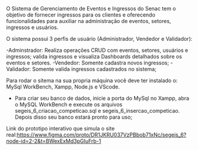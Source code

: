 O Sistema de Gerenciamento de Eventos e Ingressos do Senac tem o objetivo de fornecer ingressos para os clientes e oferecendo funcionalidades para auxiliar na administração de eventos, setores, ingressos e usuários.

O sistema possui 3 perfis de usuário (Administrador, Vendedor e Validador):

-Adminstrador: Realiza operações CRUD com eventos, setores, usuários e ingressos; valida ingressos e visualiza Dashboards detalhados sobre os eventos e setores.
-Vendedor: Somente cadastra novos ingressos;
-Validador: Somente valida ingressos cadastrados no sistema;


Para rodar o sitema na sua propria máquina você deve ter instalado o: MySql WorkBench, Xampp, Node.js e VScode.

- Para criar seu banco de dados, inicie a porta do MySql no Xampp, abra o MySQL WorkBench e execute os arquivos segeis_6_criacao_competicao.sql e segeis_6_insercao_competicao. Depois disso seu banco estará pronto para uso;

Link do prototipo interativo que simula o site real:https://www.figma.com/proto/DR1JKRU037VzPBbob71xNc/segeis_6?node-id=2-2&t=BWexExMd3pGIuFrb-1

